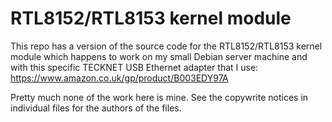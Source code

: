 # RTL8152/RTL8153 kernel module

This repo has a version of the source code for the RTL8152/RTL8153 kernel module
which happens to work on my small Debian server machine and with this specific
TECKNET USB Ethernet adapter that I use: https://www.amazon.co.uk/gp/product/B003EDY97A

Pretty much none of the work here is mine. See the copywrite notices in
individual files for the authors of the files.
